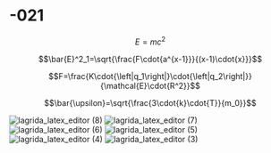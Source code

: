 # -021
$$E=mc^2$$

$$\bar{E}^2_1=\sqrt{\frac{F\cdot{a^{x-1}}}{(x-1)\cdot{x}}}$$

$$F=\frac{K\cdot{\left|q_1\right|}\cdot{\left|q_2\right|}}{\mathcal{E}\cdot{R^2}}$$

$$\bar{\upsilon}=\sqrt{\frac{3\cdot{k}\cdot{T}}{m_0}}$$

![lagrida_latex_editor (8)](https://user-images.githubusercontent.com/114472646/200515643-ba903a07-0d58-4731-9913-42763c5438aa.png)
![lagrida_latex_editor (7)](https://user-images.githubusercontent.com/114472646/200515796-4a5b13db-ee76-417c-97d8-04632fe87465.png)
![lagrida_latex_editor (6)](https://user-images.githubusercontent.com/114472646/200515841-4663f27c-15dc-4241-9fcf-fa5e73c062fc.png)
![lagrida_latex_editor (5)](https://user-images.githubusercontent.com/114472646/200515869-4ee37063-9664-45db-a899-bff143f9a021.png)
![lagrida_latex_editor (4)](https://user-images.githubusercontent.com/114472646/200515934-afddedbb-589f-488b-8f50-996d66eb0206.png)
![lagrida_latex_editor (3)](https://user-images.githubusercontent.com/114472646/200515947-88503621-dbd0-4bd4-a48d-fb8397271b74.png)
